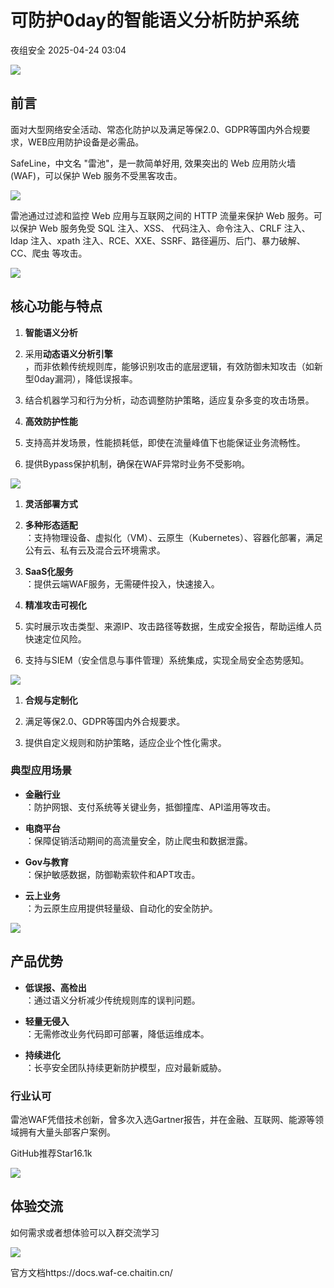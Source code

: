 #  可防护0day的智能语义分析防护系统   
 夜组安全   2025-04-24 03:04  
  
![](https://mmbiz.qpic.cn/sz_mmbiz_png/GLyX5CgG8A1iaTj8eIk1SSvkOGg93dHicZxnUtJGrfvvT0H05mDuuCv0P7M2EmOeNXcIZXiaqcULl1ic0iaAJiavkc3g/640?wx_fmt=png&from=appmsg "")  
  
## 前言  
  
面对大型网络安全活动、常态化防护以及满足等保2.0、GDPR等国内外合规要求，WEB应用防护设备是必需品。  
  
SafeLine，中文名 "雷池"，是一款简单好用, 效果突出的 Web 应用防火墙(WAF)，可以保护 Web 服务不受黑客攻击。  
  
![](https://mmbiz.qpic.cn/sz_mmbiz_png/GLyX5CgG8A3VDyZABLMPreas5AGrDLeUfIg7ic9Akjc2x6yGjufaAIdYyYYhmOg9MHZ0moXjfk87Y2vMuThKFZw/640?wx_fmt=png&from=appmsg "")  
  
雷池通过过滤和监控 Web 应用与互联网之间的 HTTP 流量来保护 Web 服务。可以保护 Web 服务免受 SQL 注入、XSS、 代码注入、命令注入、CRLF 注入、ldap 注入、xpath 注入、RCE、XXE、SSRF、路径遍历、后门、暴力破解、CC、爬虫 等攻击。  
  
![](https://mmbiz.qpic.cn/sz_mmbiz_png/GLyX5CgG8A3VDyZABLMPreas5AGrDLeUjlSibx0qIqk4PZ97qxdXoMhb5NEsKOSuoySUyvdCBPmaqqOGYpTStew/640?wx_fmt=png&from=appmsg "")  
## 核心功能与特点  
1. **智能语义分析**  
  
1. 采用**动态语义分析引擎**  
，而非依赖传统规则库，能够识别攻击的底层逻辑，有效防御未知攻击（如新型0day漏洞），降低误报率。  
  
1. 结合机器学习和行为分析，动态调整防护策略，适应复杂多变的攻击场景。  
  
1. **高效防护性能**  
  
1. 支持高并发场景，性能损耗低，即使在流量峰值下也能保证业务流畅性。  
  
1. 提供Bypass保护机制，确保在WAF异常时业务不受影响。  
  
![](https://mmbiz.qpic.cn/sz_mmbiz_png/GLyX5CgG8A3VDyZABLMPreas5AGrDLeUNtAiaJPyibcxRz0Gb8QdSBB1bObAsoVicJRZ6RruTdz2q5XREPHxRVibag/640?wx_fmt=png&from=appmsg "")  
1. **灵活部署方式**  
  
1. **多种形态适配**  
：支持物理设备、虚拟化（VM）、云原生（Kubernetes）、容器化部署，满足公有云、私有云及混合云环境需求。  
  
1. **SaaS化服务**  
：提供云端WAF服务，无需硬件投入，快速接入。  
  
1. **精准攻击可视化**  
  
1. 实时展示攻击类型、来源IP、攻击路径等数据，生成安全报告，帮助运维人员快速定位风险。  
  
1. 支持与SIEM（安全信息与事件管理）系统集成，实现全局安全态势感知。  
  
  
  
![](https://mmbiz.qpic.cn/sz_mmbiz_png/GLyX5CgG8A3VDyZABLMPreas5AGrDLeUdVanMrsdyz1iaYS5hialUx6g1ujOjDsZEMW0I2yaU1znFgDLyblELPOA/640?wx_fmt=png&from=appmsg "")  
  
1. **合规与定制化**  
  
1. 满足等保2.0、GDPR等国内外合规要求。  
  
1. 提供自定义规则和防护策略，适应企业个性化需求。  
  
### 典型应用场景  
- **金融行业**  
：防护网银、支付系统等关键业务，抵御撞库、API滥用等攻击。  
  
- **电商平台**  
：保障促销活动期间的高流量安全，防止爬虫和数据泄露。  
  
- **Gov与教育**  
：保护敏感数据，防御勒索软件和APT攻击。  
  
- **云上业务**  
：为云原生应用提供轻量级、自动化的安全防护。  
  
![](https://mmbiz.qpic.cn/sz_mmbiz_png/GLyX5CgG8A3VDyZABLMPreas5AGrDLeUH4DmGKhDTCcQicdEWyb0ibbEXn8KtfS56zLeBK4okcJhcQVc56sHUv8A/640?wx_fmt=png&from=appmsg "")  
## 产品优势  
- **低误报、高检出**  
：通过语义分析减少传统规则库的误判问题。  
  
- **轻量无侵入**  
：无需修改业务代码即可部署，降低运维成本。  
  
- **持续进化**  
：长亭安全团队持续更新防护模型，应对最新威胁。  
  
### 行业认可  
  
雷池WAF凭借技术创新，曾多次入选Gartner报告，并在金融、互联网、能源等领域拥有大量头部客户案例。  
  
GitHub推荐Star16.1k  
  
![](https://mmbiz.qpic.cn/sz_mmbiz_jpg/GLyX5CgG8A3VDyZABLMPreas5AGrDLeUre7XpOkmreibgOVn0IXlBM72mYib4u241BthghJYibD2xNQZBlAfmJQTA/640?wx_fmt=jpeg&from=appmsg "")  
## 体验交流  
  
如何需求或者想体验可以入群交流学习  
  
![](https://mmbiz.qpic.cn/sz_mmbiz_png/GLyX5CgG8A3VDyZABLMPreas5AGrDLeUQrFfiaxukbJujEiaLhIw19SPS9IoOnpQyxJKib26OeZgI7eH1VpCsJEgg/640?wx_fmt=png&from=appmsg "")  
  
官方文档https://docs.waf-ce.chaitin.cn/  
  
  
  
  
